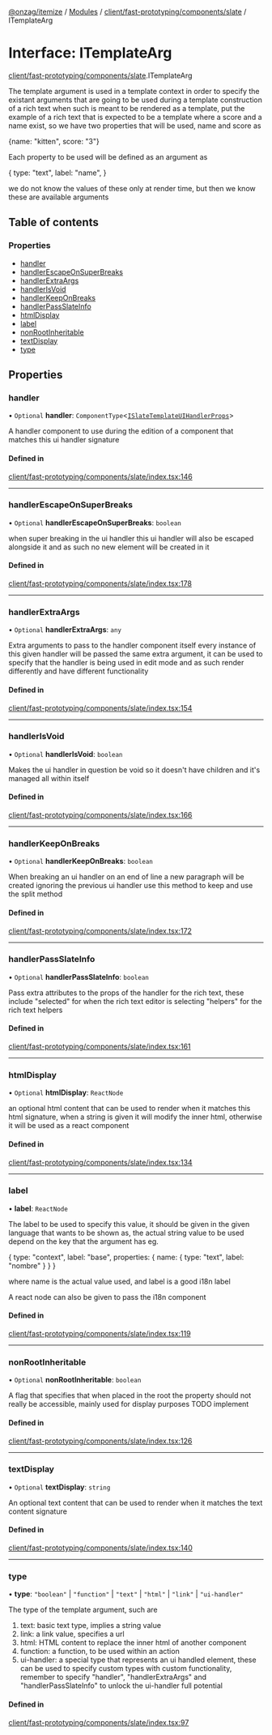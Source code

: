 [@onzag/itemize](../README.md) / [Modules](../modules.md) / [client/fast-prototyping/components/slate](../modules/client_fast_prototyping_components_slate.md) / ITemplateArg

# Interface: ITemplateArg

[client/fast-prototyping/components/slate](../modules/client_fast_prototyping_components_slate.md).ITemplateArg

The template argument is used in a template context in order
to specify the existant arguments that are going to be used during
a template construction of a rich text when such is meant to be rendered
as a template, put the example of a rich text that is expected to be a template where
a score and a name exist, so we have two properties that will be used, name and score
as

{name: "kitten", score: "3"}

Each property to be used will be defined as an argument as

{
  type: "text",
  label: "name",
}

we do not know the values of these only at render time, but then we know
these are available arguments

## Table of contents

### Properties

- [handler](client_fast_prototyping_components_slate.ITemplateArg.md#handler)
- [handlerEscapeOnSuperBreaks](client_fast_prototyping_components_slate.ITemplateArg.md#handlerescapeonsuperbreaks)
- [handlerExtraArgs](client_fast_prototyping_components_slate.ITemplateArg.md#handlerextraargs)
- [handlerIsVoid](client_fast_prototyping_components_slate.ITemplateArg.md#handlerisvoid)
- [handlerKeepOnBreaks](client_fast_prototyping_components_slate.ITemplateArg.md#handlerkeeponbreaks)
- [handlerPassSlateInfo](client_fast_prototyping_components_slate.ITemplateArg.md#handlerpassslateinfo)
- [htmlDisplay](client_fast_prototyping_components_slate.ITemplateArg.md#htmldisplay)
- [label](client_fast_prototyping_components_slate.ITemplateArg.md#label)
- [nonRootInheritable](client_fast_prototyping_components_slate.ITemplateArg.md#nonrootinheritable)
- [textDisplay](client_fast_prototyping_components_slate.ITemplateArg.md#textdisplay)
- [type](client_fast_prototyping_components_slate.ITemplateArg.md#type)

## Properties

### handler

• `Optional` **handler**: `ComponentType`<[`ISlateTemplateUIHandlerProps`](client_fast_prototyping_components_slate.ISlateTemplateUIHandlerProps.md)\>

A handler component to use during the edition of a component
that matches this ui handler signature

#### Defined in

[client/fast-prototyping/components/slate/index.tsx:146](https://github.com/onzag/itemize/blob/f2f29986/client/fast-prototyping/components/slate/index.tsx#L146)

___

### handlerEscapeOnSuperBreaks

• `Optional` **handlerEscapeOnSuperBreaks**: `boolean`

when super breaking in the ui handler this ui handler will also
be escaped alongside it and as such no new element
will be created in it

#### Defined in

[client/fast-prototyping/components/slate/index.tsx:178](https://github.com/onzag/itemize/blob/f2f29986/client/fast-prototyping/components/slate/index.tsx#L178)

___

### handlerExtraArgs

• `Optional` **handlerExtraArgs**: `any`

Extra arguments to pass to the handler component itself
every instance of this given handler will be passed the same
extra argument, it can be used to specify that the handler
is being used in edit mode and as such render differently
and have different functionality

#### Defined in

[client/fast-prototyping/components/slate/index.tsx:154](https://github.com/onzag/itemize/blob/f2f29986/client/fast-prototyping/components/slate/index.tsx#L154)

___

### handlerIsVoid

• `Optional` **handlerIsVoid**: `boolean`

Makes the ui handler in question be void so it doesn't
have children and it's managed all within itself

#### Defined in

[client/fast-prototyping/components/slate/index.tsx:166](https://github.com/onzag/itemize/blob/f2f29986/client/fast-prototyping/components/slate/index.tsx#L166)

___

### handlerKeepOnBreaks

• `Optional` **handlerKeepOnBreaks**: `boolean`

When breaking an ui handler on an end of line a new paragraph will
be created ignoring the previous ui handler
use this method to keep and use the split method

#### Defined in

[client/fast-prototyping/components/slate/index.tsx:172](https://github.com/onzag/itemize/blob/f2f29986/client/fast-prototyping/components/slate/index.tsx#L172)

___

### handlerPassSlateInfo

• `Optional` **handlerPassSlateInfo**: `boolean`

Pass extra attributes to the props of the handler
for the rich text, these include
"selected" for when the rich text editor is selecting
"helpers" for the rich text helpers

#### Defined in

[client/fast-prototyping/components/slate/index.tsx:161](https://github.com/onzag/itemize/blob/f2f29986/client/fast-prototyping/components/slate/index.tsx#L161)

___

### htmlDisplay

• `Optional` **htmlDisplay**: `ReactNode`

an optional html content that can be used to render when it
matches this html signature, when a string is given
it will modify the inner html, otherwise it will be used as
a react component

#### Defined in

[client/fast-prototyping/components/slate/index.tsx:134](https://github.com/onzag/itemize/blob/f2f29986/client/fast-prototyping/components/slate/index.tsx#L134)

___

### label

• **label**: `ReactNode`

The label to be used to specify this value, it should be given
in the given language that wants to be shown as, the actual string
value to be used depend on the key that the argument has eg.

{
  type: "context",
  label: "base",
  properties: {
    name: {
      type: "text",
      label: "nombre"
    }
  }
}

where name is the actual value used, and label is a good i18n label

A react node can also be given to pass the i18n component

#### Defined in

[client/fast-prototyping/components/slate/index.tsx:119](https://github.com/onzag/itemize/blob/f2f29986/client/fast-prototyping/components/slate/index.tsx#L119)

___

### nonRootInheritable

• `Optional` **nonRootInheritable**: `boolean`

A flag that specifies that when placed in the root the property
should not really be accessible, mainly used for display purposes
TODO implement

#### Defined in

[client/fast-prototyping/components/slate/index.tsx:126](https://github.com/onzag/itemize/blob/f2f29986/client/fast-prototyping/components/slate/index.tsx#L126)

___

### textDisplay

• `Optional` **textDisplay**: `string`

An optional text content that can be used to render when it matches
the text content signature

#### Defined in

[client/fast-prototyping/components/slate/index.tsx:140](https://github.com/onzag/itemize/blob/f2f29986/client/fast-prototyping/components/slate/index.tsx#L140)

___

### type

• **type**: ``"boolean"`` \| ``"function"`` \| ``"text"`` \| ``"html"`` \| ``"link"`` \| ``"ui-handler"``

The type of the template argument, such are
1. text: basic text type, implies a string value
2. link: a link value, specifies a url
3. html: HTML content to replace the inner html of another component
4. function: a function, to be used within an action
5. ui-handler: a special type that represents an ui handled element, these
can be used to specify custom types with custom functionality, remember to specify
"handler", "handlerExtraArgs" and "handlerPassSlateInfo" to unlock
the ui-handler full potential

#### Defined in

[client/fast-prototyping/components/slate/index.tsx:97](https://github.com/onzag/itemize/blob/f2f29986/client/fast-prototyping/components/slate/index.tsx#L97)
